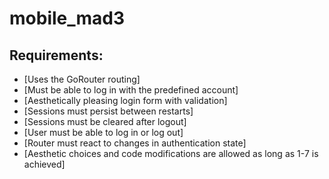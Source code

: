 # mobile_mad3

## Requirements: 
- [Uses the GoRouter routing]
- [Must be able to log in with the predefined account]
- [Aesthetically pleasing login form with validation]
- [Sessions must persist between restarts]
- [Sessions must be cleared after logout]
- [User must be able to log in or log out]
- [Router must react to changes in authentication state]
- [Aesthetic choices and code modifications are allowed as long as 1-7 is achieved]